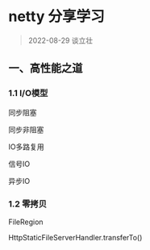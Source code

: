 # netty 分享学习

> 2022-08-29 谈立壮

## 一、高性能之道

### 1.1 I/O模型

同步阻塞

同步非阻塞

IO多路复用

信号IO

异步IO

### 1.2 零拷贝

FileRegion

HttpStaticFileServerHandler.transferTo()
